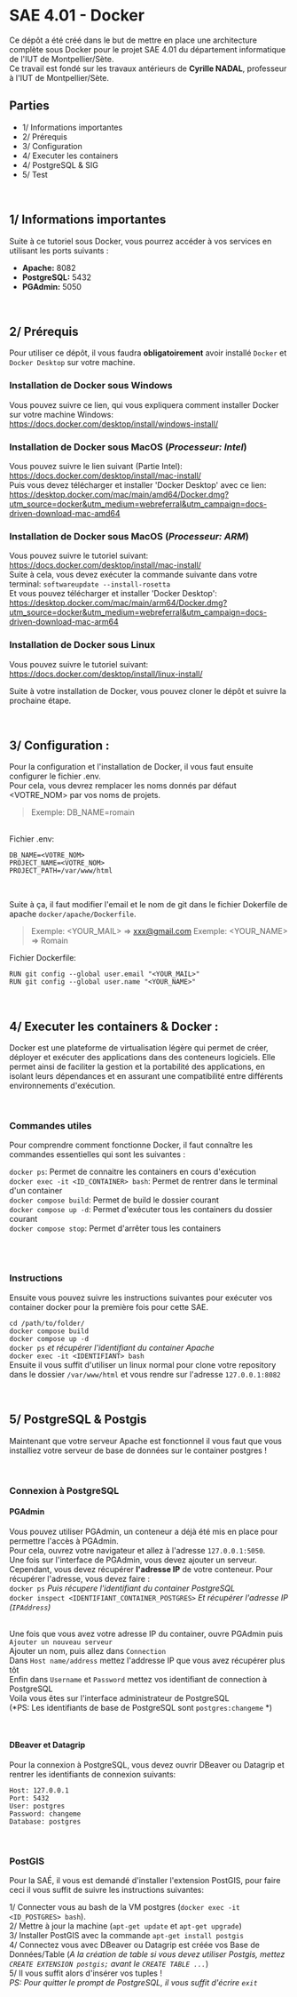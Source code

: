 # SAE 4.01 - Docker
Ce dépôt a été créé dans le but de mettre en place une architecture complète sous Docker pour le projet SAE 4.01 du département informatique de l'IUT de Montpellier/Sète. <br/>
Ce travail est fondé sur les travaux antérieurs de **Cyrille NADAL**, professeur à l'IUT de Montpellier/Sète.


## Parties
   - 1/ Informations importantes
   - 2/ Prérequis
   - 3/ Configuration
   - 4/ Executer les containers
   - 4/ PostgreSQL & SIG
   - 5/ Test

<br/>

## 1/ Informations importantes
Suite à ce tutoriel sous Docker, vous pourrez accéder à vos services en utilisant les ports suivants :
 - **Apache:** 8082
 - **PostgreSQL:** 5432
 - **PGAdmin:** 5050

<br/>

## 2/ Prérequis
Pour utiliser ce dépôt, il vous faudra **obligatoirement** avoir installé `Docker` et `Docker Desktop` sur votre machine.

### Installation de Docker sous Windows
Vous pouvez suivre ce lien, qui vous expliquera comment installer Docker sur votre machine Windows: https://docs.docker.com/desktop/install/windows-install/

### Installation de Docker sous MacOS (*Processeur: Intel*)
Vous pouvez suivre le lien suivant (Partie Intel): https://docs.docker.com/desktop/install/mac-install/ <br/>
Puis vous devez télécharger et installer 'Docker Desktop' avec ce lien: https://desktop.docker.com/mac/main/amd64/Docker.dmg?utm_source=docker&utm_medium=webreferral&utm_campaign=docs-driven-download-mac-amd64

### Installation de Docker sous MacOS (*Processeur: ARM*)
Vous pouvez suivre le tutoriel suivant: https://docs.docker.com/desktop/install/mac-install/<br/>
Suite à cela, vous devez exécuter la commande suivante dans votre terminal: `softwareupdate --install-rosetta` <br/>
Et vous pouvez télécharger et installer 'Docker Desktop': https://desktop.docker.com/mac/main/arm64/Docker.dmg?utm_source=docker&utm_medium=webreferral&utm_campaign=docs-driven-download-mac-arm64

### Installation de Docker sous Linux
Vous pouvez suivre le tutoriel suivant: https://docs.docker.com/desktop/install/linux-install/ <br/>

Suite à votre installation de Docker, vous pouvez cloner le dépôt et suivre la prochaine étape.

<br/>

## 3/ Configuration : 
Pour la configuration et l'installation de Docker, il vous faut ensuite configurer le fichier .env. <br/>
Pour cela, vous devrez remplacer les noms donnés par défaut <VOTRE_NOM> par vos noms de projets. <br/>
> Exemple: DB_NAME=romain

<br/>
Fichier .env:

```
DB_NAME=<VOTRE_NOM>
PROJECT_NAME=<VOTRE_NOM>
PROJECT_PATH=/var/www/html
```

<br/>

Suite à ça, il faut modifier l'email et le nom de git dans le fichier Dokerfile de apache `docker/apache/Dockerfile`.
> Exemple: <YOUR_MAIL> => xxx@gmail.com
> Exemple: <YOUR_NAME> => Romain

Fichier Dockerfile:
```
RUN git config --global user.email "<YOUR_MAIL>"
RUN git config --global user.name "<YOUR_NAME>"
```

<br/>

## 4/ Executer les containers & Docker :
Docker est une plateforme de virtualisation légère qui permet de créer, déployer et exécuter des applications dans des conteneurs logiciels. Elle permet ainsi de faciliter la gestion et la portabilité des applications, en isolant leurs dépendances et en assurant une compatibilité entre différents environnements d'exécution.

<br/>

### Commandes utiles

Pour comprendre comment fonctionne Docker, il faut connaître les commandes essentielles qui sont les suivantes :<br/>

`docker ps`: Permet de connaitre les containers en cours d'exécution<br/>
`docker exec -it <ID_CONTAINER> bash`: Permet de rentrer dans le terminal d'un container<br/>
`docker compose build`: Permet de build le dossier courant<br/>
`docker compose up -d`: Permet d'exécuter tous les containers du dossier courant<br/>
`docker compose stop`: Permet d'arrêter tous les containers

<br/><br/>

### Instructions

Ensuite vous pouvez suivre les instructions suivantes pour exécuter vos container docker pour la première fois pour cette SAE.

`cd /path/to/folder/`<br/>
`docker compose build`<br/>
`docker compose up -d`<br/>
`docker ps` *et récupérer l'identifiant du container Apache*<br/>
`docker exec -it <IDENTIFIANT> bash`<br/>
Ensuite il vous suffit d'utiliser un linux normal pour clone votre repository dans le dossier `/var/www/html` et vous rendre sur l'adresse `127.0.0.1:8082`<br/>

<br/>

## 5/ PostgreSQL & Postgis
Maintenant que votre serveur Apache est fonctionnel il vous faut que vous installiez votre serveur de base de données sur le container postgres !

<br/>

### Connexion à PostgreSQL

#### PGAdmin
Vous pouvez utiliser PGAdmin, un conteneur a déjà été mis en place pour permettre l'accès à PGAdmin. <br/>
Pour cela, ouvrez votre navigateur et allez à l'adresse `127.0.0.1:5050`. <br/>
Une fois sur l'interface de PGAdmin, vous devez ajouter un serveur. Cependant, vous devez récupérer **l'adresse IP** de votre conteneur. Pour récupérer l'adresse, vous devez faire : <br/>
`docker ps` *Puis récupere l'identifiant du container PostgreSQL* <br/>
`docker inspect <IDENTIFIANT_CONTAINER_POSTGRES>` *Et récupérer l'adresse IP (`IPAddress`)* <br/><br/>

Une fois que vous avez votre adresse IP du container, ouvre PGAdmin puis `Ajouter un nouveau serveur` <br/>
Ajouter un nom, puis allez dans `Connection` <br/>
Dans `Host name/address` mettez l'addresse IP que vous avez récupérer plus tôt <br/>
Enfin dans `Username` et `Password` mettez vos identifiant de connection à PostgreSQL <br/>
Voila vous êtes sur l'interface administrateur de PostgreSQL <br/>
(*PS: Les identifiants de base de PostgreSQL sont `postgres:changeme` *)

<br/>

#### DBeaver et Datagrip
Pour la connexion à PostgreSQL, vous devez ouvrir DBeaver ou Datagrip et rentrer les identifiants de connexion suivants:

```
Host: 127.0.0.1
Port: 5432
User: postgres
Password: changeme
Database: postgres
```

<br/>

### PostGIS
Pour la SAÉ, il vous est demandé d'installer l'extension PostGIS, pour faire ceci il vous suffit de suivre les instructions suivantes:

1/ Connecter vous au bash de la VM postgres (`docker exec -it <ID_POSTGRES> bash`).<br/>
2/ Mettre à jour la machine (`apt-get update` et `apt-get upgrade`)<br/>
3/ Installer PostGIS avec la commande `apt-get install postgis`<br/>
4/ Connectez vous avec DBeaver ou Datagrip est créée vos Base de Données/Table (*A la création de table si vous devez utiliser Postgis, mettez `CREATE EXTENSION postgis;` avant le `CREATE TABLE ...`*)<br/>
5/ Il vous suffit alors d'insérer vos tuples ! <br/>
*PS: Pour quitter le prompt de PostgreSQL, il vous suffit d'écrire `exit`*

